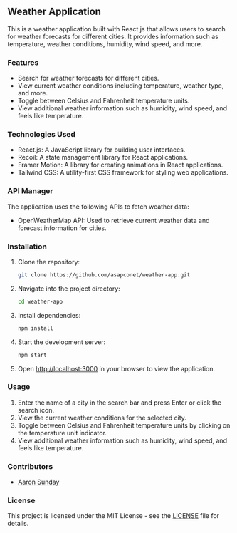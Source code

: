 ## Weather Application

This is a weather application built with React.js that allows users to search for weather forecasts for different cities. It provides information such as temperature, weather conditions, humidity, wind speed, and more.

### Features

- Search for weather forecasts for different cities.
- View current weather conditions including temperature, weather type, and more.
- Toggle between Celsius and Fahrenheit temperature units.
- View additional weather information such as humidity, wind speed, and feels like temperature.


### Technologies Used

- React.js: A JavaScript library for building user interfaces.
- Recoil: A state management library for React applications.
- Framer Motion: A library for creating animations in React applications.
- Tailwind CSS: A utility-first CSS framework for styling web applications.

### API Manager

The application uses the following APIs to fetch weather data:
- OpenWeatherMap API: Used to retrieve current weather data and forecast information for cities.

### Installation

1. Clone the repository:

   ```bash
   git clone https://github.com/asapconet/weather-app.git
   ```

2. Navigate into the project directory:

   ```bash
   cd weather-app
   ```

3. Install dependencies:

   ```bash
   npm install
   ```

4. Start the development server:

   ```bash
   npm start
   ```

5. Open [http://localhost:3000](http://localhost:3000) in your browser to view the application.

### Usage

1. Enter the name of a city in the search bar and press Enter or click the search icon.
2. View the current weather conditions for the selected city.
3. Toggle between Celsius and Fahrenheit temperature units by clicking on the temperature unit indicator.
4. View additional weather information such as humidity, wind speed, and feels like temperature.

### Contributors

- [Aaron Sunday](https://github.com/asapconet)

### License

This project is licensed under the MIT License - see the [LICENSE](LICENSE) file for details.
